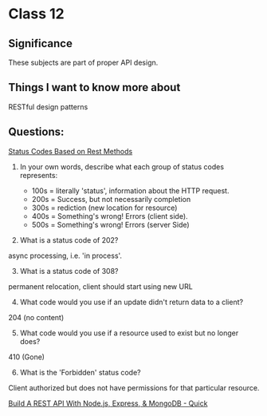 # Class 12

## Significance

These subjects are part of proper API design.

## Things I want to know more about

RESTful design patterns

## Questions:

[Status Codes Based on Rest Methods](https://www.moesif.com/blog/technical/api-design/Which-HTTP-Status-Code-To-Use-For-Every-CRUD-App/)

1. In your own words, describe what each group of status codes represents:

    - 100s = literally 'status', information about the HTTP request.
    - 200s = Success, but not necessarily completion
    - 300s = rediction (new location for resource)
    - 400s = Something's wrong! Errors (client side).
    - 500s = Something's wrong! Errors (server Side)

2. What is a status code of 202?

async processing, i.e. 'in process'. 

3. What is a status code of 308?

permanent relocation, client should start using new URL

4. What code would you use if an update didn't return data to a client?

204 (no content)

5. What code would you use if a resource used to exist but no longer does?

410 (Gone)

6. What is the 'Forbidden' status code? 

Client authorized but does not have permissions for that particular resource.

[Build A REST API With Node.js, Express, & MongoDB - Quick ](https://www.youtube.com/channel/UCFbNIlppjAuEX4znoulh0Cw)